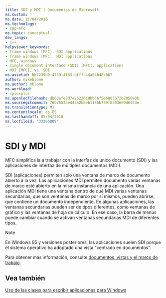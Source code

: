 ```yaml
---
title: SDI y MDI | Documentos de Microsoft
ms.custom: ''
ms.date: 11/04/2016
ms.technology:
- cpp-mfc
ms.topic: conceptual
dev_langs:
- C++
helpviewer_keywords:
- frame windows [MFC], SDI applications
- frame windows [MFC], MDI applications
- MFC, windows
- single document interface (SDI) [MFC], applications
- MDI [MFC], vs. SDI
ms.assetid: bb7239d9-4759-4f63-bfff-44a04b48c067
author: mikeblome
ms.author: mblome
ms.workload:
- cplusplus
ms.openlocfilehash: db63efe8d7e2622610bb56f5e6885b72b705093b
ms.sourcegitcommit: 76b7653ae443a2b8eb1186b789f8503609d6453e
ms.translationtype: MT
ms.contentlocale: es-ES
ms.lasthandoff: 05/04/2018
ms.locfileid: "33385809"
---
```

# <a name="sdi-and-mdi"></a>SDI y MDI
MFC simplifica la a trabajar con la interfaz de único documento (SDI) y las aplicaciones de interfaz de múltiples documentos (MDI).  
  
 SDI (aplicaciones) permiten solo una ventana de marco de documento abierto a la vez. Las aplicaciones MDI permiten documento varias ventanas de marco esté abierto en la misma instancia de una aplicación. Una aplicación MDI tiene una ventana dentro de qué MDI varias ventanas secundarias, que son ventanas de marco por sí mismos, pueden abrirse, que contiene un documento independiente. En algunas aplicaciones, las ventanas secundarias pueden ser de tipos diferentes, como ventanas de gráfico y las ventanas de hoja de cálculo. En ese caso, la barra de menús puede cambiar cuando se activan ventanas secundarias MDI de diferentes tipos.  
  
> [!NOTE]
>  En Windows 95 y versiones posteriores, las aplicaciones suelen SDI porque el sistema operativo ha adoptado una vista "centrado en documentos".  
  
 Para obtener más información, consulte [documentos, vistas y el marco de trabajo](../mfc/documents-views-and-the-framework.md).  
  
## <a name="see-also"></a>Vea también  
 [Uso de las clases para escribir aplicaciones para Windows](../mfc/using-the-classes-to-write-applications-for-windows.md)
